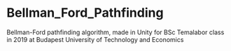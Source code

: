# Bellman_Ford_Pathfinding
 Bellman-Ford pathfinding algorithm, made in Unity for BSc Temalabor class in 2019 at Budapest University of Technology and Economics
